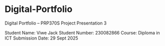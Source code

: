 # Digital-Portfolio
Digital Portfolio – PRP370S Project Presentation 3

Student Name: Viwe Jack
Student Number: 230082866
Course: Diploma in ICT
Submission Date: 29 Sept 2025


